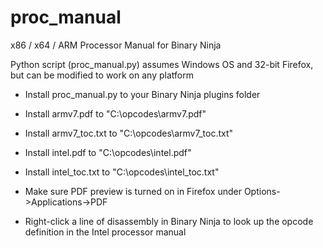# proc_manual
x86 / x64 / ARM Processor Manual for Binary Ninja

Python script (proc_manual.py) assumes Windows OS and 32-bit Firefox, but can be modified to work on any platform

* Install proc_manual.py to your Binary Ninja plugins folder
* Install armv7.pdf to "C:\opcodes\armv7.pdf"
* Install armv7_toc.txt to "C:\opcodes\armv7_toc.txt"
* Install intel.pdf to "C:\opcodes\intel.pdf"
* Install intel_toc.txt to "C:\opcodes\intel_toc.txt"



* Make sure PDF preview is turned on in Firefox under Options->Applications->PDF
* Right-click a line of disassembly in Binary Ninja to look up the opcode definition in the Intel processor manual
